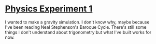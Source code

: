# [Physics Experiment 1](https://dkallen78.github.io/physics-experiment-1/)

I wanted to make a gravity simulation. I don't know why, maybe because I've been
reading Neal Stephenson's Baroque Cycle. There's still some things I don't understand
about trigonometry but what I've built works for now.
